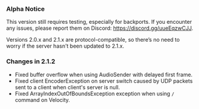 ### Alpha Notice
This version still requires testing, especially for backports.
If you encounter any issues, please report them on Discord: https://discord.gg/uueEqzwCJJ.

Versions 2.0.x and 2.1.x are protocol-compatible,
so there’s no need to worry if the server hasn't been updated to 2.1.x.

### Changes in 2.1.2
- Fixed buffer overflow when using AudioSender with delayed first frame.
- Fixed client EncoderException on server switch caused by UDP packets sent to a client when client's server is null.
- Fixed ArrayIndexOutOfBoundsException exception when using `/` command on Velocity. 